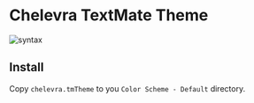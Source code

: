 
# Chelevra TextMate Theme

![syntax](http://dribbble.s3.amazonaws.com/users/16333/screenshots/889512/syntax.png)

## Install

Copy `chelevra.tmTheme` to you `Color Scheme - Default` directory.
